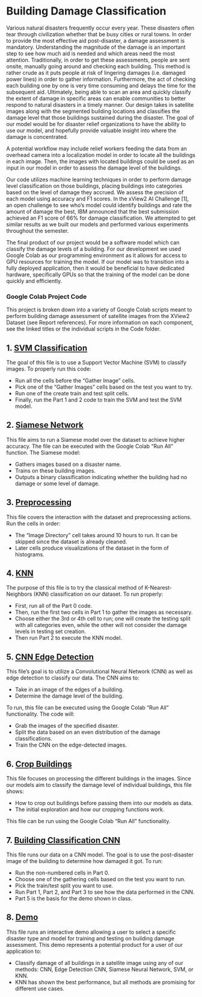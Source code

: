 # Building Damage Classification

  Various natural disasters frequently occur every year. These disasters often tear through
civilization whether that be busy cities or rural towns. In order to provide the most effective aid
post-disaster, a damage assessment is mandatory. Understanding the magnitude of the damage is
an important step to see how much aid is needed and which areas need the most attention.
Traditionally, in order to get these assessments, people are sent onsite, manually going around
and checking each building. This method is rather crude as it puts people at risk of lingering
damages (i.e. damaged power lines) in order to gather information. Furthermore, the act of
checking each building one by one is very time consuming and delays the time for the
subsequent aid. Ultimately, being able to scan an area and quickly classify the extent of damage
in specific areas can enable communities to better respond to natural disasters in a timely
manner. Our design takes in satellite images along with the segmented building locations and
classifies the damage level that those buildings sustained during the disaster. The goal of our
model would be for disaster relief organizations to have the ability to use our model, and
hopefully provide valuable insight into where the damage is concentrated.

  A potential workflow may include relief workers feeding the data from an overhead
camera into a localization model in order to locate all the buildings in each image. Then, the
images with located buildings could be used as an input in our model in order to assess the
damage level of the buildings.

  Our code utilizes machine learning techniques in order to perform damage level
classification on those buildings, placing buildings into categories based on the level of damage
they accrued. We assess the precision of each model using accuracy and F1 scores. In the
xView2 AI Challenge [1], an open challenge to see who’s model could identify buildings and
rate the amount of damage the best, IBM announced that the best submission achieved an F1
score of 66% for damage classification. We attempted to get similar results as we built our
models and performed various experiments throughout the semester.

  The final product of our project would be a software model which can classify the
damage levels of a building. For our development we used Google Colab as our programming
environment as it allows for access to GPU resources for training the model. If our model was to
transition into a fully deployed application, then it would be beneficial to have dedicated
hardware, specifically GPUs so that the training of the model can be done quickly and efficiently.

### Google Colab Project Code
This project is broken down into a variety of Google Colab scripts meant to perform building damage assessment of satellite images from the XView2 Dataset (see Report references). For more information on each component, see the linked titles or the individual scripts in the Code folder. 

## 1. [SVM Classification](https://colab.research.google.com/drive/1Xv0T5Q3IolgD50Do03KvmscLDTOxDXDO?usp=drive_link)

The goal of this file is to use a Support Vector Machine (SVM) to classify images. To properly run this code:
- Run all the cells before the “Gather Image” cells.
- Pick one of the “Gather Images” cells based on the test you want to try.
- Run one of the create train and test split cells.
- Finally, run the Part 1 and 2 code to train the SVM and test the SVM model.

## 2. [Siamese Network](https://colab.research.google.com/drive/1-LfSyWRwwR74Iw2eDfb-moA8RomLzftj?usp=drive_link)

This file aims to run a Siamese model over the dataset to achieve higher accuracy. The file can be executed with the Google Colab “Run All” function. The Siamese model:
- Gathers images based on a disaster name.
- Trains on these building images.
- Outputs a binary classification indicating whether the building had no damage or some level of damage.

## 3. [Preprocessing](https://colab.research.google.com/drive/1gacB6GPYRWoaggmZRLPQQw99yDcClkMY?usp=drive_link)

This file covers the interaction with the dataset and preprocessing actions. Run the cells in order:
- The “Image Directory” cell takes around 10 hours to run. It can be skipped since the dataset is already cleaned.
- Later cells produce visualizations of the dataset in the form of histograms.

## 4. [KNN](https://colab.research.google.com/drive/1xo27PUgMxtvt11PTs7V-OVwtv-UUtTSg?usp=drive_link)

The purpose of this file is to try the classical method of K-Nearest-Neighbors (KNN) classification on our dataset. To run properly:
- First, run all of the Part 0 code.
- Then, run the first two cells in Part 1 to gather the images as necessary.
- Choose either the 3rd or 4th cell to run; one will create the testing split with all categories even, while the other will not consider the damage levels in testing set creation.
- Then run Part 2 to execute the KNN model.

## 5. [CNN Edge Detection](https://colab.research.google.com/drive/1ldETNEfj6jPWpCt7wk0poVrHQwdoTBQw?usp=drive_link)

This file’s goal is to utilize a Convolutional Neural Network (CNN) as well as edge detection to classify our data. The CNN aims to:
- Take in an image of the edges of a building.
- Determine the damage level of the building.

To run, this file can be executed using the Google Colab “Run All” functionality. The code will:
- Grab the images of the specified disaster.
- Split the data based on an even distribution of the damage classifications.
- Train the CNN on the edge-detected images.

## 6. [Crop Buildings](https://colab.research.google.com/drive/1d6oOyVwrvMLlTqEEASa8ZFbPT9lotU0d?usp=drive_link)

This file focuses on processing the different buildings in the images. Since our models aim to classify the damage level of individual buildings, this file shows:
- How to crop out buildings before passing them into our models as data.
- The initial exploration and how our cropping functions work.

This file can be run using the Google Colab “Run All” functionality.

## 7. [Building Classification CNN](https://colab.research.google.com/drive/1goyj3vN_VYUGtJsJccUAATfvGSar9tVb?usp=drive_link)

This file runs our data on a CNN model. The goal is to use the post-disaster image of the building to determine how damaged it got. To run:
- Run the non-numbered cells in Part 0.
- Choose one of the gathering cells based on the test you want to run.
- Pick the train/test split you want to use.
- Run Part 1, Part 2, and Part 3 to see how the data performed in the CNN.
- Part 5 is the basis for the demo shown in class.

## 8. [Demo](https://colab.research.google.com/drive/1MhsgUo9HMc6Ts0ji_zjtLybBsQlDg3oK?usp=sharing)

This file runs an interactive demo allowing a user to select a specific disaster type and model for training and testing on building damage assessment. This demo represents a potential product for a user of our application to:
- Classify damage of all buildings in a satellite image using any of our methods: CNN, Edge Detection CNN, Siamese Neural Network, SVM, or KNN.
- KNN has shown the best performance, but all methods are promising for different use cases.

